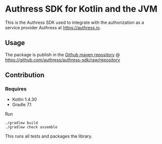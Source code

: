 # Authress SDK for Kotlin and the JVM
This is the Authress SDK used to integrate with the authorization as a service provider Authress at https://authress.io.

## Usage
The package is publish in the [Github maven repository](https://github.com/authress/authress-sdk/raw/repository) @ https://github.com/authress/authress-sdk/raw/repository


## Contribution
### Requires

* Kotlin 1.4.30
* Gradle 7.1

Run

```
./gradlew build
./gradlew check assemble
```

This runs all tests and packages the library.